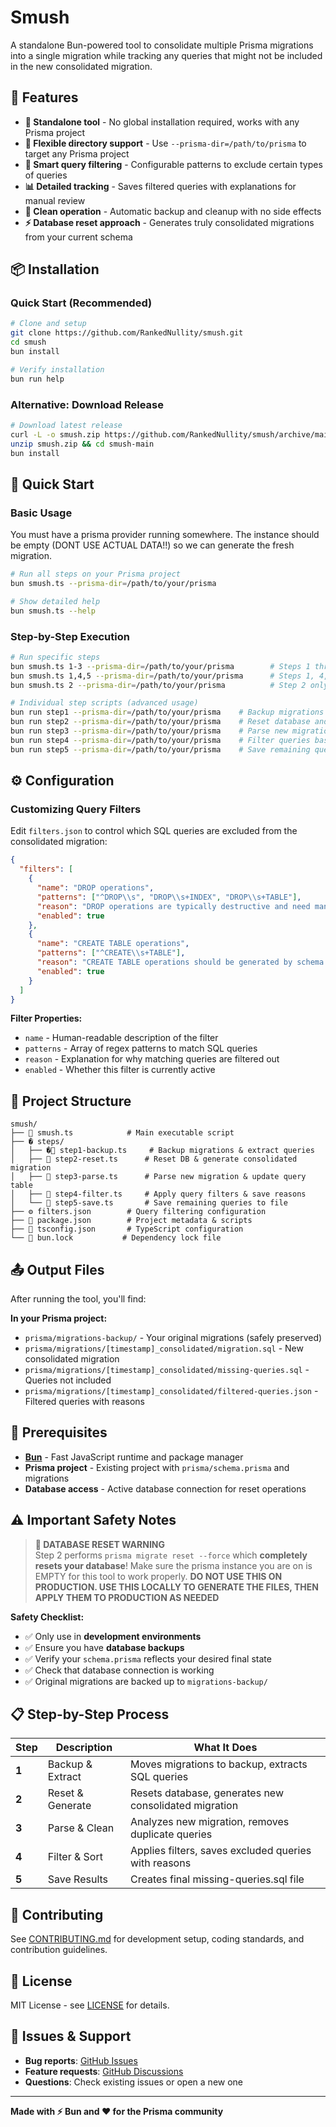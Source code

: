 # Smush

A standalone Bun-powered tool to consolidate multiple Prisma migrations into a single migration while tracking any queries that might not be included in the new consolidated migration.

## 🚀 Features

- **🔧 Standalone tool** - No global installation required, works with any Prisma project
- **📁 Flexible directory support** - Use `--prisma-dir=/path/to/prisma` to target any Prisma project
- **🧠 Smart query filtering** - Configurable patterns to exclude certain types of queries
- **📊 Detailed tracking** - Saves filtered queries with explanations for manual review
- **🧹 Clean operation** - Automatic backup and cleanup with no side effects
- **⚡ Database reset approach** - Generates truly consolidated migrations from your current schema

## 📦 Installation

### Quick Start (Recommended)
```bash
# Clone and setup
git clone https://github.com/RankedNullity/smush.git
cd smush
bun install

# Verify installation
bun run help
```

### Alternative: Download Release
```bash
# Download latest release
curl -L -o smush.zip https://github.com/RankedNullity/smush/archive/main.zip
unzip smush.zip && cd smush-main
bun install
```

## 🎯 Quick Start

### Basic Usage
You must have a prisma provider running somewhere. The instance should be empty (DONT USE ACTUAL DATA!!) so we can generate the fresh migration. 

```bash
# Run all steps on your Prisma project
bun smush.ts --prisma-dir=/path/to/your/prisma

# Show detailed help
bun smush.ts --help
```

### Step-by-Step Execution
```bash
# Run specific steps
bun smush.ts 1-3 --prisma-dir=/path/to/your/prisma        # Steps 1 through 3
bun smush.ts 1,4,5 --prisma-dir=/path/to/your/prisma      # Steps 1, 4, and 5 only
bun smush.ts 2 --prisma-dir=/path/to/your/prisma          # Step 2 only

# Individual step scripts (advanced usage)
bun run step1 --prisma-dir=/path/to/your/prisma    # Backup migrations and extract queries
bun run step2 --prisma-dir=/path/to/your/prisma    # Reset database and generate consolidated migration  
bun run step3 --prisma-dir=/path/to/your/prisma    # Parse new migration and clean query table
bun run step4 --prisma-dir=/path/to/your/prisma    # Filter queries based on patterns
bun run step5 --prisma-dir=/path/to/your/prisma    # Save remaining queries to file
```

## ⚙️ Configuration

### Customizing Query Filters

Edit `filters.json` to control which SQL queries are excluded from the consolidated migration:

```json
{
  "filters": [
    {
      "name": "DROP operations",
      "patterns": ["^DROP\\s", "DROP\\s+INDEX", "DROP\\s+TABLE"],
      "reason": "DROP operations are typically destructive and need manual review",
      "enabled": true
    },
    {
      "name": "CREATE TABLE operations", 
      "patterns": ["^CREATE\\s+TABLE"],
      "reason": "CREATE TABLE operations should be generated by schema changes",
      "enabled": true
    }
  ]
}
```

**Filter Properties:**
- `name` - Human-readable description of the filter
- `patterns` - Array of regex patterns to match SQL queries
- `reason` - Explanation for why matching queries are filtered out
- `enabled` - Whether this filter is currently active

## 📁 Project Structure

```
smush/
├── 📄 smush.ts            # Main executable script  
├── � steps/
│   ├── �📄 step1-backup.ts     # Backup migrations & extract queries
│   ├── 📄 step2-reset.ts      # Reset DB & generate consolidated migration
│   ├── 📄 step3-parse.ts      # Parse new migration & update query table
│   ├── 📄 step4-filter.ts     # Apply query filters & save reasons
│   └── 📄 step5-save.ts       # Save remaining queries to file
├── ⚙️ filters.json        # Query filtering configuration
├── 📄 package.json        # Project metadata & scripts
├── 📄 tsconfig.json       # TypeScript configuration
└── 📄 bun.lock           # Dependency lock file
```

## 📤 Output Files

After running the tool, you'll find:

**In your Prisma project:**
- `prisma/migrations-backup/` - Your original migrations (safely preserved)
- `prisma/migrations/[timestamp]_consolidated/migration.sql` - New consolidated migration
- `prisma/migrations/[timestamp]_consolidated/missing-queries.sql` - Queries not included
- `prisma/migrations/[timestamp]_consolidated/filtered-queries.json` - Filtered queries with reasons

## 🔧 Prerequisites

- **[Bun](https://bun.sh/)** - Fast JavaScript runtime and package manager
- **Prisma project** - Existing project with `prisma/schema.prisma` and migrations
- **Database access** - Active database connection for reset operations

## ⚠️ Important Safety Notes

> **🚨 DATABASE RESET WARNING**  
> Step 2 performs `prisma migrate reset --force` which **completely resets your database**!
> Make sure the prisma instance you are on is EMPTY for this tool to work properly. 
**DO NOT USE THIS ON PRODUCTION. USE THIS LOCALLY TO GENERATE THE FILES, THEN APPLY THEM TO PRODUCTION AS NEEDED**

**Safety Checklist:**
- ✅ Only use in **development environments**
- ✅ Ensure you have **database backups**
- ✅ Verify your `schema.prisma` reflects your desired final state
- ✅ Check that database connection is working
- ✅ Original migrations are backed up to `migrations-backup/`

## 📋 Step-by-Step Process

| Step | Description | What It Does |
|------|-------------|--------------|
| **1** | Backup & Extract | Moves migrations to backup, extracts SQL queries |
| **2** | Reset & Generate | Resets database, generates new consolidated migration |
| **3** | Parse & Clean | Analyzes new migration, removes duplicate queries |
| **4** | Filter & Sort | Applies filters, saves excluded queries with reasons |
| **5** | Save Results | Creates final missing-queries.sql file |

## 🤝 Contributing

See [CONTRIBUTING.md](CONTRIBUTING.md) for development setup, coding standards, and contribution guidelines.

## 📄 License

MIT License - see [LICENSE](LICENSE) for details.

## 🐛 Issues & Support

- **Bug reports**: [GitHub Issues](https://github.com/RankedNullity/smush/issues)
- **Feature requests**: [GitHub Discussions](https://github.com/RankedNullity/smush/discussions)
- **Questions**: Check existing issues or open a new one

---

**Made with ⚡ Bun and ❤️ for the Prisma community**


